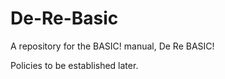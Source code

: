 De-Re-Basic
===========

A repository for the BASIC! manual, De Re BASIC!

Policies to be established later.